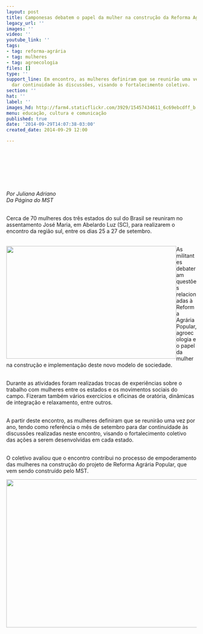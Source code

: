 ```yaml
---
layout: post
title: Camponesas debatem o papel da mulher na construção da Reforma Agrária
legacy_url: ''
images: ''
video: ''
youtube_link: ''
tags:
- tag: reforma-agrária
- tag: mulheres
- tag: agroecologia
files: []
type: ''
support_line: Em encontro, as mulheres definiram que se reunirão uma vez por ano para
  dar continuidade às discussões, visando o fortalecimento coletivo.
section: ''
hat: ''
label: ''
images_hd: http://farm4.staticflickr.com/3929/15457434611_6c69ebcdff_b.jpg
menu: educação, cultura e comunicação
published: true
date: '2014-09-29T14:07:38-03:00'
created_date: 2014-09-29 12:00

---
```

<h1>&nbsp;</h1>

<p><br />
<img alt="" src="http://farm4.staticflickr.com/3929/15457434611_6c69ebcdff_b.jpg" /></p>

<p><em>Por Juliana Adriano<br />
Da P&aacute;gina do MST</em></p>

<p><br />
Cerca de 70 mulheres dos tr&ecirc;s estados do sul do Brasil se reuniram no assentamento Jos&eacute; Maria, em Abelardo Luz (SC), para realizarem o encontro da regi&atilde;o sul, entre os dias 25 a 27 de setembro.</p>

<p><br />
<img alt="" height="298" src="http://farm6.staticflickr.com/5601/15437494606_875276107d_b.jpg" style="float:left" width="450" />As militantes debateram quest&otilde;es relacionadas &agrave; Reforma Agr&aacute;ria Popular, agroecologia e o papel da mulher na constru&ccedil;&atilde;o e implementa&ccedil;&atilde;o deste novo modelo de sociedade.</p>

<p><br />
Durante as atividades foram realizadas trocas de experi&ecirc;ncias sobre o trabalho com mulheres entre os estados e os movimentos sociais do campo. Fizeram tamb&eacute;m v&aacute;rios exerc&iacute;cios e oficinas de orat&oacute;ria, din&acirc;micas de integra&ccedil;&atilde;o e relaxamento, entre outros.</p>

<p><br />
A partir deste encontro, as mulheres definiram que se reunir&atilde;o uma vez por ano, tendo como refer&ecirc;ncia o m&ecirc;s de setembro para dar continuidade &agrave;s discuss&otilde;es realizadas neste encontro, visando o fortalecimento coletivo das a&ccedil;&otilde;es a serem desenvolvidas em cada estado.</p>

<p><br />
O coletivo avaliou que o encontro contribui no processo de empoderamento das mulheres na constru&ccedil;&atilde;o do projeto de Reforma Agr&aacute;ria Popular, que vem sendo constru&iacute;do pelo MST.</p>

<p><img alt="" height="392" src="http://farm4.staticflickr.com/3933/15460583565_4658478c39_b.jpg" style="float:left" width="600" /></p>
